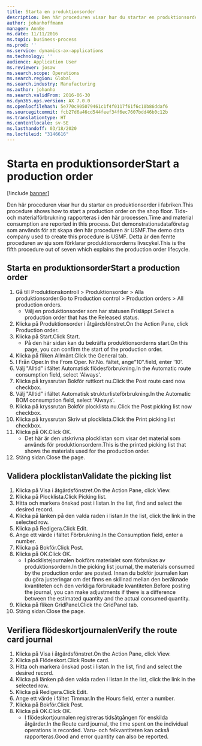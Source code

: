 ```yaml
---
title: Starta en produktionsorder
description: Den här proceduren visar hur du startar en produktionsorder i fabriken.
author: johanhoffmann
manager: AnnBe
ms.date: 11/11/2016
ms.topic: business-process
ms.prod: ''
ms.service: dynamics-ax-applications
ms.technology: ''
audience: Application User
ms.reviewer: josaw
ms.search.scope: Operations
ms.search.region: Global
ms.search.industry: Manufacturing
ms.author: johanho
ms.search.validFrom: 2016-06-30
ms.dyn365.ops.version: AX 7.0.0
ms.openlocfilehash: 5e770c905079461c1f4f0117f61f6c10b86ddaf6
ms.sourcegitcommit: fcb27d6a46cd544feef34f6ec7607bdd46b0c12b
ms.translationtype: HT
ms.contentlocale: sv-SE
ms.lasthandoff: 03/18/2020
ms.locfileid: "3146616"
---
```

# <a name="start-a-production-order"></a><span data-ttu-id="f1e55-103">Starta en produktionsorder</span><span class="sxs-lookup"><span data-stu-id="f1e55-103">Start a production order</span></span>

[!include [banner](../../includes/banner.md)]

<span data-ttu-id="f1e55-104">Den här proceduren visar hur du startar en produktionsorder i fabriken.</span><span class="sxs-lookup"><span data-stu-id="f1e55-104">This procedure shows how to start a production order on the shop floor.</span></span> <span data-ttu-id="f1e55-105">Tids- och materialförbrukning rapporteras i den här processen.</span><span class="sxs-lookup"><span data-stu-id="f1e55-105">Time and material consumption are reported in this process.</span></span> <span data-ttu-id="f1e55-106">Det demonstrationsdataföretag som används för att skapa den här proceduren är USMF.</span><span class="sxs-lookup"><span data-stu-id="f1e55-106">The demo data company used to create this procedure is USMF.</span></span> <span data-ttu-id="f1e55-107">Detta är den femte proceduren av sju som förklarar produktionsorderns livscykel.</span><span class="sxs-lookup"><span data-stu-id="f1e55-107">This is the fifth procedure out of seven which explains the production order lifecycle.</span></span>


## <a name="start-a-production-order"></a><span data-ttu-id="f1e55-108">Starta en produktionsorder</span><span class="sxs-lookup"><span data-stu-id="f1e55-108">Start a production order</span></span>
1. <span data-ttu-id="f1e55-109">Gå till Produktionskontroll > Produktionsorder > Alla produktionsorder.</span><span class="sxs-lookup"><span data-stu-id="f1e55-109">Go to Production control > Production orders > All production orders.</span></span>
    * <span data-ttu-id="f1e55-110">Välj en produktionsorder som har statusen Frisläppt.</span><span class="sxs-lookup"><span data-stu-id="f1e55-110">Select a production order that has the Released status.</span></span>  
2. <span data-ttu-id="f1e55-111">Klicka på Produktionsorder i åtgärdsfönstret.</span><span class="sxs-lookup"><span data-stu-id="f1e55-111">On the Action Pane, click Production order.</span></span>
3. <span data-ttu-id="f1e55-112">Klicka på Start.</span><span class="sxs-lookup"><span data-stu-id="f1e55-112">Click Start.</span></span>
    * <span data-ttu-id="f1e55-113">På den här sidan kan du bekräfta produktionsorderns start.</span><span class="sxs-lookup"><span data-stu-id="f1e55-113">On this page, you can confirm the start of the production order.</span></span>  
4. <span data-ttu-id="f1e55-114">Klicka på fliken Allmänt.</span><span class="sxs-lookup"><span data-stu-id="f1e55-114">Click the General tab.</span></span>
5. <span data-ttu-id="f1e55-115">I Från Oper.</span><span class="sxs-lookup"><span data-stu-id="f1e55-115">In the From Oper.</span></span> <span data-ttu-id="f1e55-116">Nr.</span><span class="sxs-lookup"><span data-stu-id="f1e55-116">No.</span></span> <span data-ttu-id="f1e55-117">fältet, ange"10".</span><span class="sxs-lookup"><span data-stu-id="f1e55-117">field, enter '10'.</span></span>
6. <span data-ttu-id="f1e55-118">Välj "Alltid" i fältet Automatisk flödesförbrukning.</span><span class="sxs-lookup"><span data-stu-id="f1e55-118">In the Automatic route consumption field, select 'Always'.</span></span>
7. <span data-ttu-id="f1e55-119">Klicka på kryssrutan Bokför ruttkort nu.</span><span class="sxs-lookup"><span data-stu-id="f1e55-119">Click the Post route card now checkbox.</span></span>
8. <span data-ttu-id="f1e55-120">Välj "Alltid" i fältet Automatisk strukturlisteförbrukning.</span><span class="sxs-lookup"><span data-stu-id="f1e55-120">In the Automatic BOM consumption field, select 'Always'.</span></span>
9. <span data-ttu-id="f1e55-121">Klicka på kryssrutan Bokför plocklista nu.</span><span class="sxs-lookup"><span data-stu-id="f1e55-121">Click the Post picking list now checkbox.</span></span>
10. <span data-ttu-id="f1e55-122">Klicka på kryssrutan Skriv ut plocklista.</span><span class="sxs-lookup"><span data-stu-id="f1e55-122">Click the Print picking list checkbox.</span></span>
11. <span data-ttu-id="f1e55-123">Klicka på OK.</span><span class="sxs-lookup"><span data-stu-id="f1e55-123">Click OK.</span></span>
    * <span data-ttu-id="f1e55-124">Det här är den utskrivna plocklistan som visar det material som används för produktionsordern.</span><span class="sxs-lookup"><span data-stu-id="f1e55-124">This is the printed picking list that shows the materials used for the production order.</span></span>  
12. <span data-ttu-id="f1e55-125">Stäng sidan.</span><span class="sxs-lookup"><span data-stu-id="f1e55-125">Close the page.</span></span>

## <a name="validate-the-picking-list"></a><span data-ttu-id="f1e55-126">Validera plocklistan</span><span class="sxs-lookup"><span data-stu-id="f1e55-126">Validate the picking list</span></span>
1. <span data-ttu-id="f1e55-127">Klicka på Visa i åtgärdsfönstret.</span><span class="sxs-lookup"><span data-stu-id="f1e55-127">On the Action Pane, click View.</span></span>
2. <span data-ttu-id="f1e55-128">Klicka på Plocklista.</span><span class="sxs-lookup"><span data-stu-id="f1e55-128">Click Picking list.</span></span>
3. <span data-ttu-id="f1e55-129">Hitta och markera önskad post i listan.</span><span class="sxs-lookup"><span data-stu-id="f1e55-129">In the list, find and select the desired record.</span></span>
4. <span data-ttu-id="f1e55-130">Klicka på länken på den valda raden i listan.</span><span class="sxs-lookup"><span data-stu-id="f1e55-130">In the list, click the link in the selected row.</span></span>
5. <span data-ttu-id="f1e55-131">Klicka på Redigera.</span><span class="sxs-lookup"><span data-stu-id="f1e55-131">Click Edit.</span></span>
6. <span data-ttu-id="f1e55-132">Ange ett värde i fältet Förbrukning.</span><span class="sxs-lookup"><span data-stu-id="f1e55-132">In the Consumption field, enter a number.</span></span>
7. <span data-ttu-id="f1e55-133">Klicka på Bokför.</span><span class="sxs-lookup"><span data-stu-id="f1e55-133">Click Post.</span></span>
8. <span data-ttu-id="f1e55-134">Klicka på OK.</span><span class="sxs-lookup"><span data-stu-id="f1e55-134">Click OK.</span></span>
    * <span data-ttu-id="f1e55-135">I plocklistejournalen bokförs materialet som förbrukas av produktionsordern.</span><span class="sxs-lookup"><span data-stu-id="f1e55-135">In the picking list journal, the materials consumed by the production order are posted.</span></span> <span data-ttu-id="f1e55-136">Innan du bokför journalen kan du göra justeringar om det finns en skillnad mellan den beräknade kvantiteten och den verkliga förbrukade kvantiteten.</span><span class="sxs-lookup"><span data-stu-id="f1e55-136">Before posting the journal, you can make adjustments if there is a difference between the estimated quantity and the actual consumed quantity.</span></span>  
9. <span data-ttu-id="f1e55-137">Klicka på fliken GridPanel.</span><span class="sxs-lookup"><span data-stu-id="f1e55-137">Click the GridPanel tab.</span></span>
10. <span data-ttu-id="f1e55-138">Stäng sidan.</span><span class="sxs-lookup"><span data-stu-id="f1e55-138">Close the page.</span></span>

## <a name="verify-the-route-card-journal"></a><span data-ttu-id="f1e55-139">Verifiera flödeskortjournalen</span><span class="sxs-lookup"><span data-stu-id="f1e55-139">Verify the route card journal</span></span>
1. <span data-ttu-id="f1e55-140">Klicka på Visa i åtgärdsfönstret.</span><span class="sxs-lookup"><span data-stu-id="f1e55-140">On the Action Pane, click View.</span></span>
2. <span data-ttu-id="f1e55-141">Klicka på Flödeskort.</span><span class="sxs-lookup"><span data-stu-id="f1e55-141">Click Route card.</span></span>
3. <span data-ttu-id="f1e55-142">Hitta och markera önskad post i listan.</span><span class="sxs-lookup"><span data-stu-id="f1e55-142">In the list, find and select the desired record.</span></span>
4. <span data-ttu-id="f1e55-143">Klicka på länken på den valda raden i listan.</span><span class="sxs-lookup"><span data-stu-id="f1e55-143">In the list, click the link in the selected row.</span></span>
5. <span data-ttu-id="f1e55-144">Klicka på Redigera.</span><span class="sxs-lookup"><span data-stu-id="f1e55-144">Click Edit.</span></span>
6. <span data-ttu-id="f1e55-145">Ange ett värde i fältet Timmar.</span><span class="sxs-lookup"><span data-stu-id="f1e55-145">In the Hours field, enter a number.</span></span>
7. <span data-ttu-id="f1e55-146">Klicka på Bokför.</span><span class="sxs-lookup"><span data-stu-id="f1e55-146">Click Post.</span></span>
8. <span data-ttu-id="f1e55-147">Klicka på OK.</span><span class="sxs-lookup"><span data-stu-id="f1e55-147">Click OK.</span></span>
    * <span data-ttu-id="f1e55-148">I flödeskortjournalen registreras tidsåtgången för enskilda åtgärder.</span><span class="sxs-lookup"><span data-stu-id="f1e55-148">In the Route card journal, the time spent on the individual operations is recorded.</span></span> <span data-ttu-id="f1e55-149">Varu- och felkvantiteten kan också rapporteras.</span><span class="sxs-lookup"><span data-stu-id="f1e55-149">Good and error quantity can also be reported.</span></span>  
